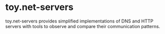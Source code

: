 # toy.net-servers
toy.net-servers provides simplified implementations of DNS and HTTP servers with tools to observe and compare their communication patterns.
